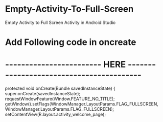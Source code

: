 # Empty-Activity-To-Full-Screen
Empty Activity to Full Screen Activity in Android Studio
# Add Following code in oncreate 
# ------------------------ HERE -----------------------------------------
  protected void onCreate(Bundle savedInstanceState) {
        super.onCreate(savedInstanceState);
        requestWindowFeature(Window.FEATURE_NO_TITLE);
        getWindow().setFlags(WindowManager.LayoutParams.FLAG_FULLSCREEN,
                WindowManager.LayoutParams.FLAG_FULLSCREEN);
        setContentView(R.layout.activity_welcome_page);

